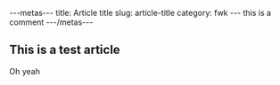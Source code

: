 ---metas---
title: Article title
slug: article-title
category: fwk
--- this is a comment
---/metas---

## This is a test article

Oh yeah
